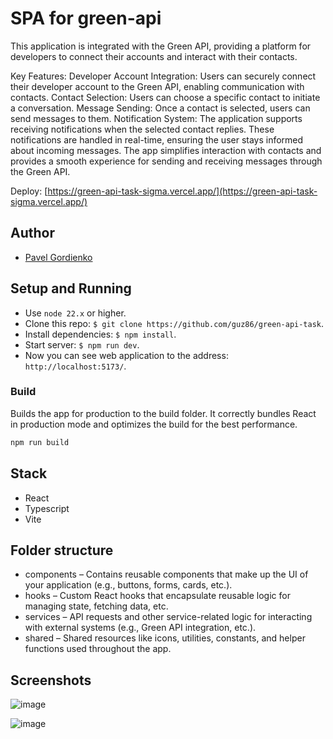 # SPA for green-api

This application is integrated with the Green API, providing a platform for developers to connect their accounts and interact with their contacts.

Key Features:
Developer Account Integration: Users can securely connect their developer account to the Green API, enabling communication with contacts.
Contact Selection: Users can choose a specific contact to initiate a conversation.
Message Sending: Once a contact is selected, users can send messages to them.
Notification System: The application supports receiving notifications when the selected contact replies. These notifications are handled in real-time, ensuring the user stays informed about incoming messages.
The app simplifies interaction with contacts and provides a smooth experience for sending and receiving messages through the Green API.

Deploy: [https://green-api-task-sigma.vercel.app/](https://green-api-task-sigma.vercel.app/)

## Author

- [Pavel Gordienko](https://github.com/gordienkodev)

## Setup and Running

- Use `node 22.x` or higher.
- Clone this repo: `$ git clone https://github.com/guz86/green-api-task`. 
- Install dependencies: `$ npm install`.
- Start server: `$ npm run dev`.
- Now you can see web application to the address: `http://localhost:5173/`.

### Build

Builds the app for production to the build folder. It correctly bundles React in production mode and optimizes the build for the best performance.

```bash
npm run build
```

## Stack

- React
- Typescript
- Vite
 

## Folder structure

- components – Contains reusable components that make up the UI of your application (e.g., buttons, forms, cards, etc.).
- hooks – Custom React hooks that encapsulate reusable logic for managing state, fetching data, etc.
- services – API requests and other service-related logic for interacting with external systems (e.g., Green API integration, etc.).
- shared – Shared resources like icons, utilities, constants, and helper functions used throughout the app.

## Screenshots
![image](https://github.com/user-attachments/assets/e74cdb7c-0841-4f72-abf6-bf03445f0fda)





![image](https://github.com/user-attachments/assets/25322bf4-5ce1-4114-8d5f-1e8a21510d85)





